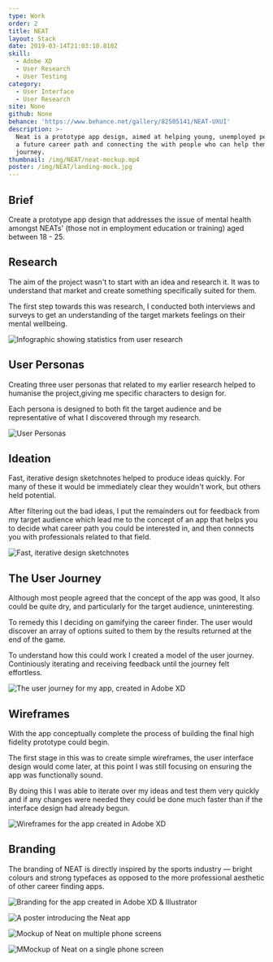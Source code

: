 ```yaml
---
type: Work
order: 2
title: NEAT
layout: Stack
date: 2019-03-14T21:03:10.810Z
skill:
  - Adobe XD
  - User Research
  - User Testing
category:
  - User Interface
  - User Research
site: None
github: None
behance: 'https://www.behance.net/gallery/82505141/NEAT-UXUI'
description: >-
  Neat is a prototype app design, aimed at helping young, unemployed people find
  a future career path and connecting the with people who can help them on their
  journey.
thumbnail: /img/NEAT/neat-mockup.mp4
poster: /img/NEAT/landing-mock.jpg
---
```


## Brief
Create a prototype app design that addresses the issue of mental health amongst NEATs' (those not in employment education or training) aged between 18 - 25.

## Research
The aim of the project wasn't to start with an idea and research it. It was to understand that market and create something specifically suited for them.

The first step towards this was research, I conducted both interviews and surveys to get an understanding of the target markets feelings on their mental wellbeing.

![Infographic showing statistics from user research](/img/NEAT/neat-research-stats.jpg "Infographic showing statistics from user research")

## User Personas

Creating three user personas that related to my earlier research helped to humanise the project,giving me specific characters to design for.

Each persona is designed to both fit the target audience and be representative of what I discovered through my research.

![User Personas](/img/NEAT/neat-user-personas.jpg "User Personas")

## Ideation

Fast, iterative design sketchnotes helped to produce ideas quickly. For many of these it would be immediately clear they wouldn't work, but others held potential.

After filtering out the bad ideas, I put the remainders out for feedback from my target audience which lead me to the concept of an app that helps you to decide what career path you could be interested in, and then connects you with professionals related to that field.

![Fast, iterative design sketchnotes](/img/NEAT/neat-sketchnotes.jpg "Fast, iterative design sketchnotes")

## The User Journey

Although most people agreed that the concept of the app was good, It also could be quite dry, and particularly for the target audience, uninteresting.

To remedy this I deciding on gamifying the career finder. The user would discover an array of options suited to them by the results returned at the end of the game. 

To understand how this could work I created a model of the user journey. Continiously iterating and receiving feedback until the journey felt effortless.

![The user journey for my app, created in Adobe XD](/img/NEAT/neat-user-journey.jpg "The user journey for my app, created in Adobe XD")

## Wireframes 

With the app conceptually complete the process of building the final high fidelity prototype could begin. 

The first stage in this was to create simple wireframes, the user interface design would come later, at this point I was still focusing on ensuring the app was functionally sound. 

By doing this I was able to iterate over my ideas and test them very quickly and if any changes were needed they could be done much faster than if the interface design had already begun.

![Wireframes for the app created in Adobe XD](/img/NEAT/neat-wireframes.jpg "Wireframes for the app created in Adobe XD")

## Branding

The branding of NEAT is directly inspired by the sports industry — bright colours and strong typefaces as opposed to the more professional aesthetic of other career finding apps.

![Branding for the app created in Adobe XD & Illustrator](/img/NEAT/neat-branding.jpg "Branding for the app created in Adobe XD")

![A poster introducing the Neat app](/img/NEAT/neat-poster.jpg "A poster introducing the Neat app")

![Mockup of Neat on multiple phone screens](/img/NEAT/neat-phones-2.jpg "Mockup of Neat on multiple phone screens")

![MMockup of Neat on a single phone screen](/img/NEAT/NEAT-blackiphonemock.jpg "Mockup of Neat on a single phone screen")

